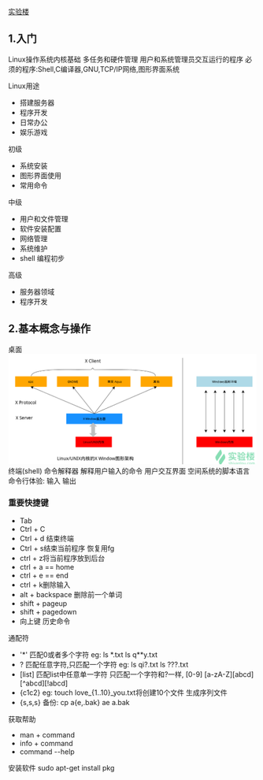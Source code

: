 [实验楼](https://www.shiyanlou.com/courses/1/learning/?id=2)
## 1.入门
Linux操作系统内核基础
多任务和硬件管理
用户和系统管理员交互运行的程序
必须的程序:Shell,C编译器,GNU,TCP/IP网络,图形界面系统

Linux用途
- 搭建服务器
- 程序开发
- 日常办公
- 娱乐游戏

初级
- 系统安装
- 图形界面使用
- 常用命令

中级
- 用户和文件管理
- 软件安装配置
- 网络管理
- 系统维护
- shell 编程初步

高级
- 服务器领域
- 程序开发

## 2.基本概念与操作
桌面
![zm](image/zm.png)
终端(shell) 命令解释器 解释用户输入的命令 用户交互界面 空间系统的脚本语言
命令行体验: 输入 输出

### 重要快捷键
- Tab
- Ctrl + C
- Ctrl + d 结束终端
- Ctrl + s结束当前程序 恢复用fg
- ctrl + z将当前程序放到后台
- ctrl + a == home
- ctrl + e == end
- ctrl + k删除输入
- alt + backspace 删除前一个单词
- shift + pageup
- shift + pagedown
- 向上键 历史命令

通配符
- '*' 匹配0或者多个字符 eg: ls *.txt  ls q**y.txt
- ? 匹配任意字符,只匹配一个字符 eg: ls qi?.txt ls ???.txt
- [list] 匹配list中任意单一字符 只匹配一个字符和?一样, [0-9] [a-zA-Z][abcd][^abcd][!abcd]
- {c1c2} eg: touch love_{1..10}_you.txt将创建10个文件 生成序列文件
- {s,s,s} 备份: cp a{e,.bak} ae a.bak

获取帮助
- man + command
- info + command
- command --help

安装软件
sudo apt-get install pkg
